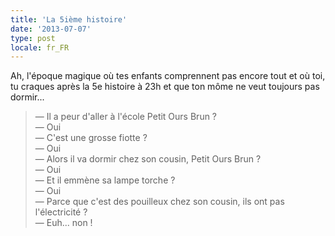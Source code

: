 ```yaml
---
title: 'La 5ième histoire'
date: '2013-07-07'
type: post
locale: fr_FR
---
```


Ah, l'époque magique où tes enfants comprennent pas encore tout et où toi, tu craques après la 5e histoire à 23h et que ton môme ne veut toujours pas dormir...

> — Il a peur d'aller à l'école Petit Ours Brun ?  
> — Oui  
> — C'est une grosse fiotte ?  
> — Oui  
> — Alors il va dormir chez son cousin, Petit Ours Brun ?  
> — Oui  
> — Et il emmène sa lampe torche ?  
> — Oui  
> — Parce que c'est des pouilleux chez son cousin, ils ont pas l'électricité ?  
> — Euh... non !
